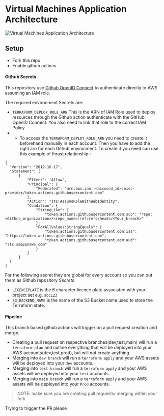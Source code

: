 # Virtual Machines Application Architecture
![Virtual Machines Application Architecture](./images/vm-app-architecture.png)

## Setup
- Fork this repo
- Enable github actions
#### Github Secrets
This repository use [Github OpenID Connect](https://docs.github.com/en/actions/deployment/security-hardening-your-deployments/configuring-openid-connect-in-amazon-web-services) to authenticate directly to AWS assuming an IAM role.

The required environment Secrets are:
  - `TERRAFORM_DEPLOY_ROLE_ARN` This is the ARN of IAM Role used to deploy resources through the Github action authenticate with the GitHub OpenID Connect. You also need to link that role to the correct IAM Policy.
  - - To access the `TERRAFORM_DEPLOY_ROLE_ARN` you need to create it beforehand manually in each account. Then you have to add the right arn for each Github environment.
  To create it you need can use this example of thrust relationship :
  ```
  {
    "Version": "2012-10-17",
    "Statement": [
        {
            "Effect": "Allow",
            "Principal": {
                "Federated": "arn:aws:iam::<accound_id>:oidc-provider/token.actions.githubusercontent.com"
            },
            "Action": "sts:AssumeRoleWithWebIdentity",
            "Condition": {
                "StringLike": {
                    "token.actions.githubusercontent.com:sub": "repo:<Github_organization>/<repo_name>:ref:refs/heads/<Your_branch>"
                },
                "ForAllValues:StringEquals": {
                    "token.actions.githubusercontent.com:iss": "https://token.actions.githubusercontent.com",
                    "token.actions.githubusercontent.com:aud": "sts.amazonaws.com"
                }
            }
        }
    ]
}
  ```

For the following secret they are global for every account so you can put them as Github repository _Secrets_
  - `LICENCEPLATE` is the 6 character licence plate associated with your project set e.g. `abc123`
  - `S3_BACKEND_NAME` is the name of the S3 Bucket name used to store the Terraform state.


#### Pipeline
This branch based github actions will trigger on a pull request creation and merge.
- Creating a pull request on respective branches(dev,test,main) will run a `terraform plan` and outline everything that will be deployed into your AWS accounts(dev,test,prod), but will not create anything.
- Merging into `dev branch` will run a `terraform apply` and your AWS assets will be deployed into your `dev` accounts.
- Merging into `test branch` will run a `terraform apply` and your AWS assets will be deployed into your `test` accounts.
- Merging into `main branch` will run a `terraform apply` and your AWS assets will be deployed into your `Prod` accounts.
>NOTE: make sure you are creating pull requests/ merging within your fork

Trying to trigger the PR please